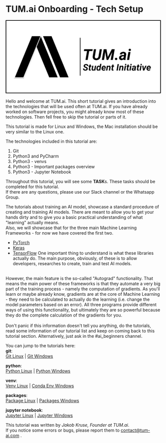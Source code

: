 # TUM.ai Onboarding - Tech Setup

![Image](other/TUMai_logo.png "TUM.ai Logo")

Hello and welcome at TUM.ai. This short tutorial gives an introduction into the technologies that will be used often at TUM.ai.
If you have already worked on software projects, you might already know most of these technologies. Then fell free to skip the tutorial or parts of it.

This tutorial is made for Linux and Windows, the Mac installation should be very similar to the Linux one.

The technologies included in this tutorial are:
1. Git
2. Python3 and PyCharm
3. Python3 - venvs
4. Python3 - Important packages overview
5. Python3 - Jupyter Notebook

Throughout this tutorial, you will see some **TASK**s. These tasks should be completed for this tutorial.  
If there are any questions, please use our Slack channel or the Whatsapp Group.  

The tutorials about training an AI model, showcase a standard procedure of creating and training AI models. 
There are meant to allow you to get your hands dirty and to give you a basic practical understanding of 
what "learning" actually means.
<br>
Also, we will showcase that for the three main Machine Learning Frameworks - for now we have covered the first two.  
* [PyTorch](https://pytorch.org/)
* [Keras](https://keras.io/)
* [TensorFlow](https://www.tensorflow.org/)
One important thing to understand is what these libraries actually do. 
The main purpose, obviously, of these is to allow developers, researches to create, train and test AI models.
<br>
However, the main feature is the so-called "Autograd" functionality. That means the main power of these frameworks is 
that they automate a very big part of the training process - namely the computation of gradients. 
As you'll learn or maybe already know, gradients are at the core of Machine Learning - they need to be calculated to 
actually do the learning (i.e. change the model parameters based on an error).
All three programs provide different ways of using this functionality, but ultimately they are so powerful because they 
do the complete calculation of the gradients for you. 
<br><br>
Don't panic if this information doesn't tell you anything, do the tutorials, read some information of our tutorial list and keep on coming back to this tutorial section. Alternatively, just ask in the #ai_beginners channel. 
  
You can jump to the tutorials here:  
**git**:  
[Git Linux](1-git/GIT-ONBOARDING-LIN.md) |
[Git Windows](1-git/GIT-ONBOARDING-WIN.md)
  
**python**:  
[Python Linux](2-python/PYTHON-ONBOARDING-LIN.md) |
[Python Windows](2-python/PYTHON-ONBOARDING-WIN.md)

**venv**:  
[Venv Linux](3-venv/VENV-ONBOARDING-LIN.md) |
[Conda Env Windows](3-venv/VENV-ONBOARDING-WIN.md)

**packages**:  
[Package Linux](4-packages/PACKAGES-ONBOARDING-LIN.md) |
[Packages Windows](4-packages/PACKAGES-ONBOARDING-WIN.md)

**jupyter notebook**:  
[Jupyter Linux](5-jupyter/JUPYTER-ONBOARDING-LIN.md) |
[Jupyter Windows](5-jupyter/JUPYTER-ONBOARDING-WIN.md)
  
  
This tutorial was written by *Jakob Kruse, Founder at TUM.ai*.  
If you notice some errors or bugs, please report them to contact@tum-ai.com .  
